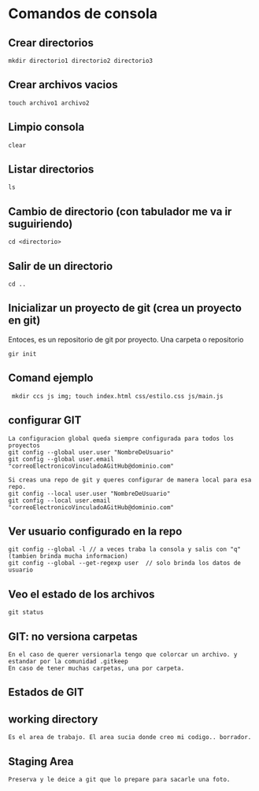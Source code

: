 # Comandos de consola

## Crear directorios

    mkdir directorio1 directorio2 directorio3

##  Crear archivos vacios

    touch archivo1 archivo2

## Limpio consola

    clear

## Listar directorios
 
    ls 

## Cambio de directorio (con tabulador me va ir suguiriendo)

    cd <directorio>

## Salir de un directorio

    cd ..

## Inicializar un proyecto de git (crea un proyecto en git)
Entoces, es un repositorio de git por proyecto. Una carpeta o repositorio

    gir init

## Comand ejemplo
     
     mkdir ccs js img; touch index.html css/estilo.css js/main.js

## configurar GIT

    La configuracion global queda siempre configurada para todos los proyectos
    git config --global user.user "NombreDeUsuario"
    git config --global user.email "correoElectronicoVinculadoAGitHub@dominio.com"

    Si creas una repo de git y queres configurar de manera local para esa repo.
    git config --local user.user "NombreDeUsuario"
    git config --local user.email "correoElectronicoVinculadoAGitHub@dominio.com"

## Ver usuario configurado en la repo

    git config --global -l // a veces traba la consola y salis con "q" (tambien brinda mucha informacion)
    git config --global --get-regexp user  // solo brinda los datos de usuario
## Veo el estado de los archivos

    git status

## GIT: no versiona carpetas

    En el caso de querer versionarla tengo que colorcar un archivo. y estandar por la comunidad .gitkeep
    En caso de tener muchas carpetas, una por carpeta.

## Estados de GIT 

## working directory

    Es el area de trabajo. El area sucia donde creo mi codigo.. borrador.

## Staging Area

    Preserva y le deice a git que lo prepare para sacarle una foto.
